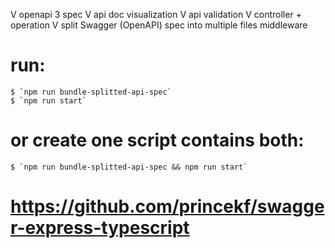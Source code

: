 V openapi 3 spec
V api doc visualization
V api validation
V controller + operation 
V split Swagger (OpenAPI) spec into multiple files
middleware


# run:
    $ `npm run bundle-splitted-api-spec`
    $ `npm run start`

# or create one script contains both: 
    $ `npm run bundle-splitted-api-spec && npm run start`



# https://github.com/princekf/swagger-express-typescript
